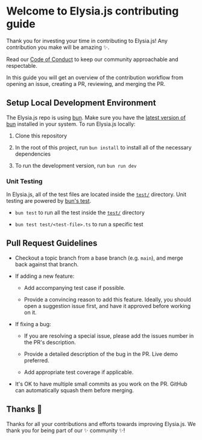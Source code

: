 # Welcome to Elysia.js contributing guide

Thank you for investing your time in contributing to Elysia.js! Any contribution you make will be amazing :sparkles:.

Read our [Code of Conduct](./CODE_OF_CONDUCT.md) to keep our community approachable and respectable.

In this guide you will get an overview of the contribution workflow from opening an issue, creating a PR, reviewing, and merging the PR.

## Setup Local Development Environment

The Elysia.js repo is using [bun](https://bun.sh). Make sure you have the [latest version of bun](https://github.com/oven-sh/bun/releases) installed in your system. To run Elysia.js locally:

1. Clone this repository

2. In the root of this project, run `bun install` to install all of the necessary dependencies

3. To run the development version, run `bun run dev`

### Unit Testing

In Elysia.js, all of the test files are located inside the [`test/`](test/) directory. Unit testing are powered by [bun's test](https://github.com/oven-sh/bun/tree/main/packages/bun-internal-test).

-   `bun test` to run all the test inside the [`test/`](test/) directory

-   `bun test test/<test-file>.ts` to run a specific test

## Pull Request Guidelines

-   Checkout a topic branch from a base branch (e.g. `main`), and merge back against that branch.

-   If adding a new feature:

    -   Add accompanying test case if possible.

    -   Provide a convincing reason to add this feature. Ideally, you should open a suggestion issue first, and have it approved before working on it.

-   If fixing a bug:

    -   If you are resolving a special issue, please add the issues number in the PR's description.

    -   Provide a detailed description of the bug in the PR. Live demo preferred.

    -   Add appropriate test coverage if applicable.

-   It's OK to have multiple small commits as you work on the PR. GitHub can automatically squash them before merging.

## Thanks :purple_heart:

Thanks for all your contributions and efforts towards improving Elysia.js. We thank you for being part of our :sparkles: community :sparkles:!
